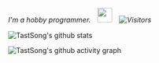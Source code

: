 <p><em>I'm a hobby programmer.　<img src="https://media.giphy.com/media/WUlplcMpOCEmTGBtBW/giphy.gif" width="30" />　<img alt="Visitors" src="https://komarev.com/ghpvc/?username=TastSong&style=flat&labelColor=black&logo=github&label=PROFILE+VIEWS&color=29bf12"/></em></p>  

![TastSong's github stats](https://github-readme-stats.vercel.app/api?username=TastSong&show_icons=true&title_color=fff&icon_color=79ff97&text_color=9f9f9f&bg_color=303030&include_all_commits=true)

![TastSong's github activity graph](https://activity-graph.herokuapp.com/graph?username=TastSong&theme=nord)


